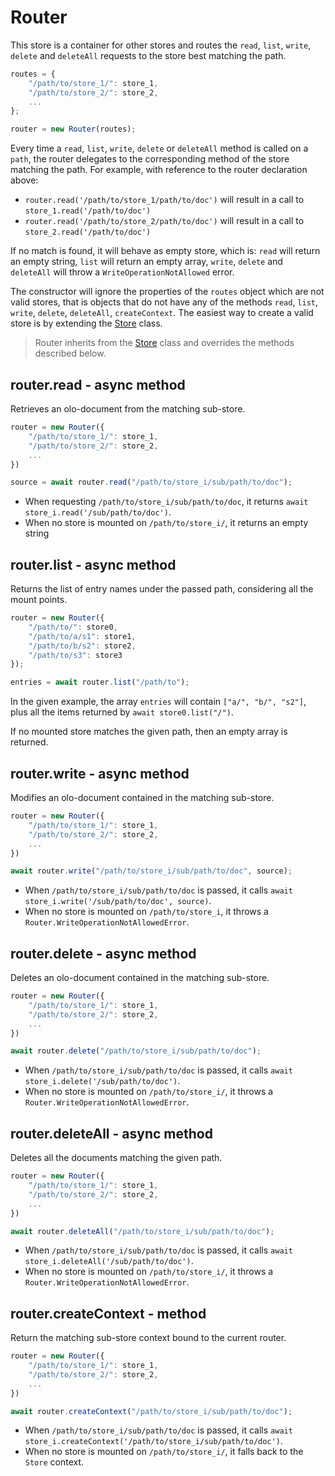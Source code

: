 <!--<% __render__ = require 'markdown' %>-->

Router
============================================================================
This store is a container for other stores and routes the `read`, `list`,
`write`, `delete` and `deleteAll` requests to the store best matching the 
path.

```js
routes = {
    "/path/to/store_1/": store_1,
    "/path/to/store_2/": store_2,
    ...
};

router = new Router(routes);
```

Every time a `read`, `list`, `write`, `delete` or `deleteAll` method is
called on a `path`, the router delegates to the corresponding method of
the store matching the path. For example, with reference to the router 
declaration above:

- `router.read('/path/to/store_1/path/to/doc')` will result in a call to
  `store_1.read('/path/to/doc')`
- `router.read('/path/to/store_2/path/to/doc')` will result in a call to
  `store_2.read('/path/to/doc')`

If no match is found, it will behave as empty store, which is: `read` will
return an empty string, `list` will return an empty array, `write`,
`delete` and `deleteAll` will throw a `WriteOperationNotAllowed` error.

The constructor will ignore the properties of the `routes` object which are 
not valid stores, that is objects that do not have any of the methods 
`read`, `list`, `write`, `delete`, `deleteAll`, `createContext`.
The easiest way to create a valid store is by extending the 
[Store](./store.md) class.

> Router inherits from the [Store](./store.md) class and overrides the 
> methods described below.
  
router.read - async method
------------------------------------------------------------------------
Retrieves an olo-document from the matching sub-store.

```js
router = new Router({
    "/path/to/store_1/": store_1,
    "/path/to/store_2/": store_2,
    ...
})

source = await router.read("/path/to/store_i/sub/path/to/doc");
```

- When requesting `/path/to/store_i/sub/path/to/doc`, it returns
  `await store_i.read('/sub/path/to/doc')`.
- When no store is mounted on `/path/to/store_i/`, it returns an empty
  string
  
router.list - async method
------------------------------------------------------------------------
Returns the list of entry names under the passed path, considering all
the mount points.

```js
router = new Router({
    "/path/to/": store0,
    "/path/to/a/s1": store1,
    "/path/to/b/s2": store2,
    "/path/to/s3": store3
});

entries = await router.list("/path/to");
```
In the given example, the array `entries` will contain `["a/", "b/",
"s2"]`, plus all the items returned by `await store0.list("/")`.

If no mounted store matches the given path, then an empty array is
returned.
  
router.write - async method
------------------------------------------------------------------------
Modifies an olo-document contained in the matching sub-store.

```js
router = new Router({
    "/path/to/store_1/": store_1,
    "/path/to/store_2/": store_2,
    ...
})

await router.write("/path/to/store_i/sub/path/to/doc", source);
```

- When `/path/to/store_i/sub/path/to/doc` is passed, it calls
  `await store_i.write('/sub/path/to/doc', source)`.
- When no store is mounted on `/path/to/store_i`, it throws a
  `Router.WriteOperationNotAllowedError`.
  
router.delete - async method
------------------------------------------------------------------------
Deletes an olo-document contained in the matching sub-store.

```js
router = new Router({
    "/path/to/store_1/": store_1,
    "/path/to/store_2/": store_2,
    ...
})

await router.delete("/path/to/store_i/sub/path/to/doc");
```

- When `/path/to/store_i/sub/path/to/doc` is passed, it calls
  `await store_i.delete('/sub/path/to/doc')`.
- When no store is mounted on `/path/to/store_i/`, it throws a
  `Router.WriteOperationNotAllowedError`.
  
router.deleteAll - async method
------------------------------------------------------------------------
Deletes all the documents matching the given path.

```js
router = new Router({
    "/path/to/store_1/": store_1,
    "/path/to/store_2/": store_2,
    ...
})

await router.deleteAll("/path/to/store_i/sub/path/to/doc");
```

- When `/path/to/store_i/sub/path/to/doc` is passed, it calls
  `await store_i.deleteAll('/sub/path/to/doc')`.
- When no store is mounted on `/path/to/store_i/`, it throws a
  `Router.WriteOperationNotAllowedError`.
  
router.createContext - method
------------------------------------------------------------------------
Return the matching sub-store context bound to the current router.

```js
router = new Router({
    "/path/to/store_1/": store_1,
    "/path/to/store_2/": store_2,
    ...
})

await router.createContext("/path/to/store_i/sub/path/to/doc");
```

- When `/path/to/store_i/sub/path/to/doc` is passed, it calls
  `await store_i.createContext('/path/to/store_i/sub/path/to/doc')`.
- When no store is mounted on `/path/to/store_i/`, it falls back to the 
  `Store` context.
  

